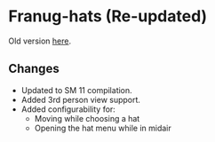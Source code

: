# Franug-hats (Re-updated)
Old version [here](https://forums.alliedmods.net/showthread.php?p=2366718).

## Changes
- Updated to SM 11 compilation.
- Added 3rd person view support.
- Added configurability for:
  - Moving while choosing a hat
  - Opening the hat menu while in midair